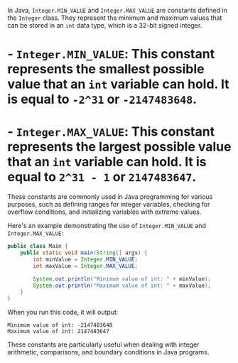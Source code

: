 In Java, `Integer.MIN_VALUE` and `Integer.MAX_VALUE` are constants defined in the `Integer` class. They represent the minimum and maximum values that can be stored in an `int` data type, which is a 32-bit signed integer.

# - `Integer.MIN_VALUE`: This constant represents the smallest possible value that an `int` variable can hold. It is equal to `-2^31` or `-2147483648`.
# - `Integer.MAX_VALUE`: This constant represents the largest possible value that an `int` variable can hold. It is equal to `2^31 - 1` or `2147483647`.

These constants are commonly used in Java programming for various purposes, such as defining ranges for integer variables, checking for overflow conditions, and initializing variables with extreme values.

Here's an example demonstrating the use of `Integer.MIN_VALUE` and `Integer.MAX_VALUE`:

```java
public class Main {
    public static void main(String[] args) {
        int minValue = Integer.MIN_VALUE;
        int maxValue = Integer.MAX_VALUE;

        System.out.println("Minimum value of int: " + minValue);
        System.out.println("Maximum value of int: " + maxValue);
    }
}
```

When you run this code, it will output:

```
Minimum value of int: -2147483648
Maximum value of int: 2147483647
```

These constants are particularly useful when dealing with integer arithmetic, comparisons, and boundary conditions in Java programs.
